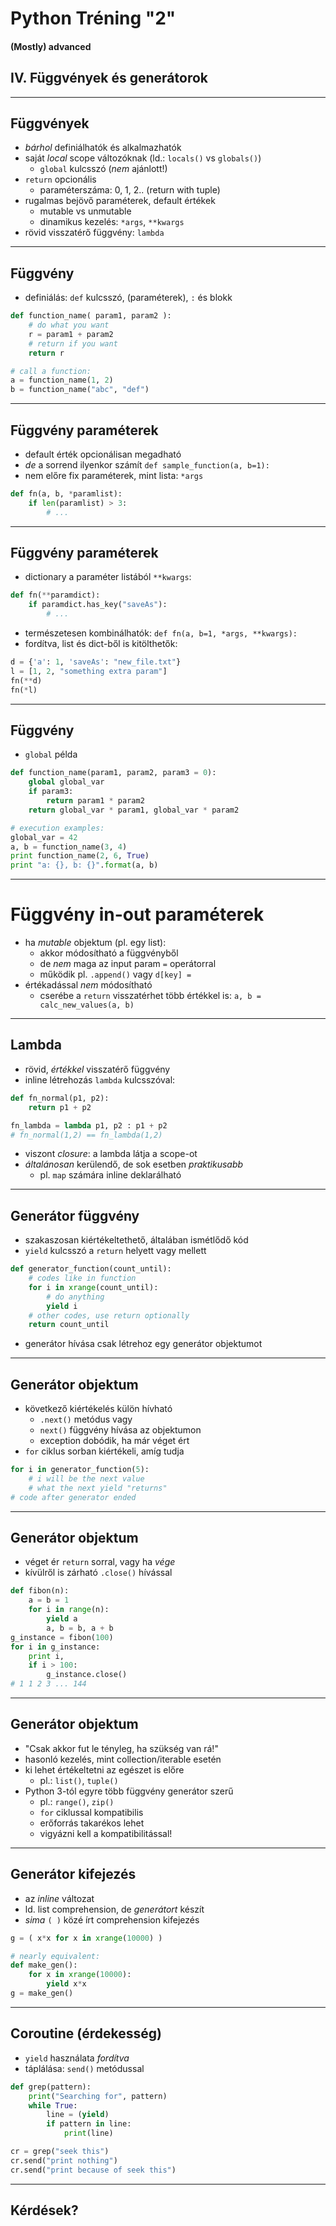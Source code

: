 <!-- $theme: gaia -->
<!-- page_number: false -->
<!-- footer: Péter Handbauer, version: 10/04 -->
<!-- $size: a1 -->


Python Tréning "2"
==============================

#### (Mostly) advanced

## IV. Függvények és generátorok

---
<!-- footer: Python tréning "2", IV. Függvények -->
## Függvények

 - _bárhol_ definiálhatók és alkalmazhatók
 - saját _local_ scope változóknak (ld.: `locals()` vs `globals()`)
    - `global` kulcsszó (_nem_ ajánlott!)
 - `return` opcionális
    - paraméterszáma: 0, 1, 2.. (return with tuple)
 - rugalmas bejövő paraméterek, default értékek
    - mutable vs unmutable
    - dinamikus kezelés: `*args`, `**kwargs`
 - rövid visszatérő függvény: `lambda`

---
## Függvény

 - definiálás: `def` kulcsszó, (paraméterek), `:` és blokk
```python
def function_name( param1, param2 ):
    # do what you want
    r = param1 + param2
    # return if you want
    return r

# call a function:
a = function_name(1, 2)
b = function_name("abc", "def")
```
---
## Függvény paraméterek
 - default érték opcionálisan megadható
 - _de_ a sorrend ilyenkor számít
` def sample_function(a, b=1): `
 - nem előre fix paraméterek, mint lista: `*args`
```python
def fn(a, b, *paramlist):
    if len(paramlist) > 3:
        # ...
```
---
## Függvény paraméterek
 - dictionary a paraméter listából `**kwargs`:
```python
def fn(**paramdict):
    if paramdict.has_key("saveAs"):
        # ...
```
 - természetesen kombinálhatók:
` def fn(a, b=1, *args, **kwargs): `
 - fordítva, list és dict-ből is kitölthetők:
```python
d = {'a': 1, 'saveAs': "new_file.txt"}
l = [1, 2, "something extra param"]
fn(**d)
fn(*l)
```
---
## Függvény

 - `global` példa

```python
def function_name(param1, param2, param3 = 0):
    global global_var
    if param3:
        return param1 * param2
    return global_var * param1, global_var * param2

# execution examples:
global_var = 42
a, b = function_name(3, 4)
print function_name(2, 6, True)
print "a: {}, b: {}".format(a, b)
```
---
# Függvény in-out paraméterek

 - ha _mutable_ objektum (pl. egy list):
    - akkor módosítható a függvényből
    - de _nem_ maga az input param `=` operátorral
    - működik pl. `.append()` vagy `d[key] = `
 - értékadással _nem_ módosítható
    - cserébe a `return` visszatérhet több értékkel is:
` a, b = calc_new_values(a, b) `
---
## Lambda

 - rövid, _értékkel_ visszatérő függvény
 - inline létrehozás `lambda` kulcsszóval:
```python
def fn_normal(p1, p2):
    return p1 + p2

fn_lambda = lambda p1, p2 : p1 + p2
# fn_normal(1,2) == fn_lambda(1,2)
```
 - viszont _closure_: a lambda látja a scope-ot
 - _általánosan_ kerülendő, de sok esetben _praktikusabb_
    - pl. `map` számára inline deklarálható

---
## Generátor függvény
 - szakaszosan kiértékeltethető, általában ismétlődő kód
 - `yield` kulcsszó a `return` helyett vagy mellett
```python
def generator_function(count_until):
    # codes like in function
    for i in xrange(count_until):
        # do anything
        yield i
    # other codes, use return optionally
    return count_until
```
 - generátor hívása csak létrehoz egy generátor objektumot

---
## Generátor objektum
 - következő kiértékelés külön hívható
    - `.next()` metódus vagy
    - `next()` függvény hívása az objektumon
    - exception dobódik, ha már véget ért
 - `for` ciklus sorban kiértékeli, amíg tudja
```python
for i in generator_function(5):
    # i will be the next value
    # what the next yield "returns"
# code after generator ended
```
---
## Generátor objektum
 - véget ér `return` sorral, vagy ha _vége_
 - kívülről is zárható `.close()` hívással

```python
def fibon(n):
    a = b = 1
    for i in range(n):
        yield a
        a, b = b, a + b
g_instance = fibon(100)
for i in g_instance:
    print i,
    if i > 100:
        g_instance.close()
# 1 1 2 3 ... 144
```
---
## Generátor objektum
 - "Csak akkor fut le tényleg, ha szükség van rá!"
 - hasonló kezelés, mint collection/iterable esetén
 - ki lehet értékeltetni az egészet is előre
    - pl.: `list()`, `tuple()`
 - Python 3-tól egyre több függvény generátor szerű
    - pl.: `range()`, `zip()`
    - `for` ciklussal kompatibilis
    - erőforrás takarékos lehet
    - vigyázni kell a kompatibilitással!
---
## Generátor kifejezés
 - az _inline_ változat
 - ld. list comprehension, de _generátort_ készít
 - _sima_ `( )` közé írt comprehension kifejezés

```python
g = ( x*x for x in xrange(10000) )

# nearly equivalent:
def make_gen():
    for x in xrange(10000):
        yield x*x
g = make_gen()
```
---
## Coroutine (érdekesség)
 - `yield` használata _fordítva_
 - táplálása: `send()` metódussal
```python
def grep(pattern):
    print("Searching for", pattern)
    while True:
        line = (yield)
        if pattern in line:
            print(line)

cr = grep("seek this")
cr.send("print nothing")
cr.send("print because of seek this")
```
---
## Kérdések?

